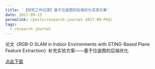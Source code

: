 ```yaml
---
title: '【研究工作记录】基于位姿图的后端优化实现方案'
date: 2017-09-13
permalink: /posts/research-journal-2017-09-PGO/
tags:
  - research journal
---
```


论文《RGB-D SLAM in Indoor Environments with STING-Based Plane Feature Extraction》补充实验方案——基于位姿图的后端优化

<a href="http://sunqinxuan.github.io/files/research-journal-2017-09-PGO.pdf">点此下载</a>











